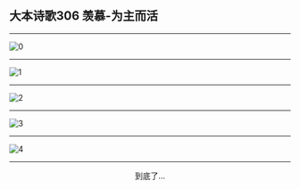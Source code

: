 
## 大本诗歌306 羡慕-为主而活
        
<div id="aplayer0"></div>

---

<img alt="0" data-original="/data/d0306/0.png">

---

<img alt="1" data-original="/data/d0306/1.png">

---

<img alt="2" data-original="/data/d0306/2.png">

---

<img alt="3" data-original="/data/d0306/3.png">

---

<img alt="4" data-original="/data/d0306/4.png">

---

<p style="text-align: center">到底了...</p>

<script src="/js/dist-view.js"></script>

<script>
MAIN.id = 'd0306';
        
const ap0 = new APlayer({
    container: document.getElementById('aplayer0'),
    volume: 1,
    loop: 'none',
    preload: 'none',
    audio: [{
        name: '大本诗歌306.mp3',
        artist: '大本诗歌',
        url: 'https://res.wx.qq.com/voice/getvoice?mediaid=MzI0NTk3MDM5M18yMjQ3NDkxMjI0',
        cover: '/favicon'
    }]
});
</script>
